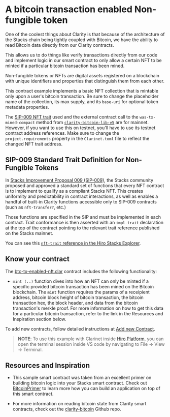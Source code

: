 # A bitcoin transaction enabled Non-fungible token

One of the coolest things about Clarity is that because of the architecture of the Stacks chain being tightly coupled with Bitcoin, we have the ability to read Bitcoin data directly from our Clarity contracts.

This allows us to do things like verify transactions directly from our code and implement logic in our smart contract to only allow a certain NFT to be minted if a particular bitcoin transaction has been mined.

Non-fungible tokens or NFTs are digital assets registered on a blockchain with unique identifiers and properties that distinguish them from each other.

This contract example implements a basic NFT collection that is mintable only upon a user's bitcoin transaction. Be sure to change the placeholder name of the collection, its max supply, and its `base-uri` for optional token metadata properties.

The [SIP-009 NFT trait](https://explorer.hiro.so/txid/0x80eb693e5e2a9928094792080b7f6d69d66ea9cc881bc465e8d9c5c621bd4d07?chain=mainnet) used and the external contract call to the `was-tx-mined-compact` method from [`clarity-bitcoin-lib-v5`](https://explorer.hiro.so/txid/0xfe25941d97a1b965b09699b622ec1d701997be62708dbac2e7a8c36a49e3e9bc?chain=mainnet) are for mainnet. However, if you want to use this on testnet, you'll have to use its testnet contract address references. Make sure to change the `project.requirements` property in the `Clarinet.toml` file to reflect the changed NFT trait address.

## SIP-009 Standard Trait Definition for Non-Fungible Tokens

In [Stacks Improvement Proposal 009 (SIP-009)](https://github.com/stacksgov/sips/blob/main/sips/sip-009/sip-009-nft-standard.md), the Stacks community proposed and approved a standard set of functions that every NFT contract is to implement to qualify as a compliant Stacks NFT. This creates uniformity and predictability in contract interactions, as well as enables a handful of built-in Clarity functions accessible only to SIP-009 contracts (such as `nft-transfer?`, etc.)

Those functions are specified in the SIP and must be implemented in each contract. Trait conformance is then asserted with an `impl-trait` declaration at the top of the contract pointing to the relevant trait reference published on the Stacks mainnet.

You can see this [`nft-trait` reference in the Hiro Stacks Explorer](https://explorer.stacks.co/txid/SP2PABAF9FTAJYNFZH93XENAJ8FVY99RRM50D2JG9.nft-trait?chain=mainnet).

## Know your contract

The [btc-tx-enabled-nft.clar](/examples/btc-tx-enabled-nft/contracts/btc-tx-enabled-nft.clar) contract includes the following functionality:

- `mint (..)` function dives into how an NFT can only be minted if a specific provided bitcoin transaction has been mined on the Bitcoin blockchain. The `mint` function requires the params of a receipient address, bitcoin block height of bitcoin transaction, the bitcoin transaction hex, the block header, and data from the bitcoin transaction's merkle proof. For more information on how to get this data for a particular bitcoin transaction, refer to the link in the Resources and Inspiration section below.

To add new contracts, follow detailed instructions at [Add new Contract](https://docs.hiro.so/clarinet/how-to-guides/how-to-add-contract).

> **NOTE**: To use this example with Clarinet inside [Hiro Platform](https://platform.hiro.so), you can open the terminal session inside VS code by navigating to File -> View -> Terminal.

## Resources and Inspiration

- This sample smart contract was taken from an excellent primer on building bitcoin logic into your Stacks smart contract. Check out [BitcoinPrimer](https://start.bitcoinprimer.dev/course/bitcoin-primer) to learn more how you can build an application on top of this smart contract.

- For more information on reading bitcoin state from Clarity smart contracts, check out the [clarity-bitcoin](https://github.com/friedger/clarity-bitcoin/blob/main/contracts/clarity-bitcoin-v5.clar) Github repo.
